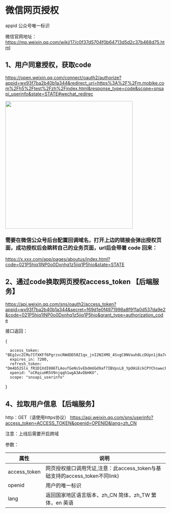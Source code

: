 # 微信网页授权

appid    公众号唯一标识

微信官网地址：https://mp.weixin.qq.com/wiki/17/c0f37d5704f0b64713d5d2c37b468d75.html

## 1、用户同意授权，获取code


https://open.weixin.qq.com/connect/oauth2/authorize?appid=wx93f7ba2b40b1a344&redirect_uri=https%3A%2F%2Fm.mobike.com%2Fh5%2Ftest%2Fzh%2Findex.html&response_type=code&scope=snsapi_userinfo&state=STATE#wechat_redirec

<img style=" width: 400px; height: 400px;" src="/images/WechatIMG220.png">

### 需要在微信公众号后台配置回调域名，打开上边的链接会弹出授权页面，成功授权后会跳转自己的业务页面，url后会带着 code 回来：

https://x.xxx.com/app/pages/aboutus/index.html?code=021P5hiq1INP0o0Dxnhq1z5jiq1P5hio&state=STATE

## 2、通过code换取网页授权access_token   【后端服务】

https://api.weixin.qq.com/sns/oauth2/access_token?appid=wx93f7ba2b40b1a344&secret=f69d1e0f4971998a8f911a0d537da9e2&code=021P5hiq1INP0o0Dxnhq1z5jiq1P5hio&grant_type=authorization_code

接口返回：



{

      access_token: "BEg1vcZCMu7IfXKFf6PgrzxcRWdDD50Z1qx_jnI2NIXMO_4SvgC0NVauh8LcDUpn1j8a7erDbW1I4SC1PNfN2a_I0SR1vmyrFLmCTYgncnc",
      expires_in: 7200,
      refresh_token: "Dm4b52Slx_fR1D1XdI086TLAoufGeNsSvEbdmUGd9af7IBVpsL8_YpOHiEckCPYChswwcF_INqY_kIXPQmWQSwT88ebSadZGoMbnXB4UJic",
      openid: "oCRqiuHR5V9njqqh1wgA3AvDbHKU",
      scope: "snsapi_userinfo"
}

## 4、拉取用户信息  【后端服务】

http：GET（请使用https协议）
https://api.weixin.qq.com/sns/userinfo?access_token=ACCESS_TOKEN&openid=OPENID&lang=zh_CN

注意：上线后需要开启跨域

参数：

| 属性 | 说明  |
| --- | --- |
| access_token | 网页授权接口调用凭证,注意：此access_token与基础支持的access_token不同link) |
| openid | 用户的唯一标识|
|lang | 返回国家地区语言版本，zh_CN 简体，zh_TW 繁体，en 英语|


